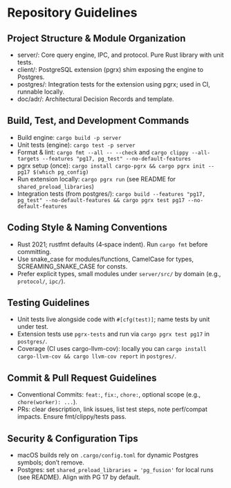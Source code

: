 # Repository Guidelines

## Project Structure & Module Organization
- server/: Core query engine, IPC, and protocol. Pure Rust library with unit tests.
- client/: PostgreSQL extension (pgrx) shim exposing the engine to Postgres.
- postgres/: Integration tests for the extension using pgrx; used in CI, runnable locally.
- doc/adr/: Architectural Decision Records and template.

## Build, Test, and Development Commands
- Build engine: `cargo build -p server`
- Unit tests (engine): `cargo test -p server`
- Format & lint: `cargo fmt --all -- --check` and `cargo clippy --all-targets --features "pg17, pg_test" --no-default-features`
- pgrx setup (once): `cargo install cargo-pgrx && cargo pgrx init --pg17 $(which pg_config)`
- Run extension locally: `cargo pgrx run` (see README for `shared_preload_libraries`)
- Integration tests (from postgres/): `cargo build --features "pg17, pg_test" --no-default-features && cargo pgrx test pg17 --no-default-features`

## Coding Style & Naming Conventions
- Rust 2021; rustfmt defaults (4‑space indent). Run `cargo fmt` before committing.
- Use snake_case for modules/functions, CamelCase for types, SCREAMING_SNAKE_CASE for consts.
- Prefer explicit types, small modules under `server/src/` by domain (e.g., `protocol/`, `ipc/`).

## Testing Guidelines
- Unit tests live alongside code with `#[cfg(test)]`; name tests by unit under test.
- Extension tests use `pgrx-tests` and run via `cargo pgrx test pg17` in `postgres/`.
- Coverage (CI uses cargo-llvm-cov): locally you can `cargo install cargo-llvm-cov && cargo llvm-cov report` in `postgres/`.

## Commit & Pull Request Guidelines
- Conventional Commits: `feat:`, `fix:`, `chore:`, optional scope (e.g., `chore(worker): ...`).
- PRs: clear description, link issues, list test steps, note perf/compat impacts. Ensure fmt/clippy/tests pass.

## Security & Configuration Tips
- macOS builds rely on `.cargo/config.toml` for dynamic Postgres symbols; don’t remove.
- Postgres: set `shared_preload_libraries = 'pg_fusion'` for local runs (see README). Align with PG 17 by default.
